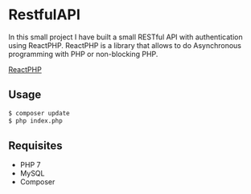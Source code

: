 # RestfulAPI

In this small project I have built a small RESTful API with authentication using ReactPHP. ReactPHP is a library that allows to do Asynchronous programming with PHP or non-blocking PHP.

[ReactPHP](https://reactphp.org/)

## Usage

```bash
$ composer update
$ php index.php
```

## Requisites
* PHP 7
* MySQL
* Composer
